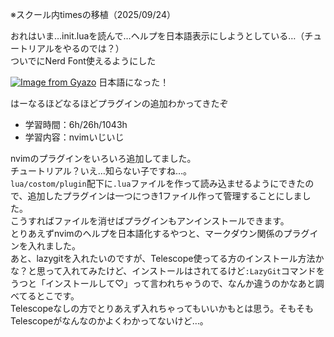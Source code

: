※スクール内timesの移植（2025/09/24）

おれはいま…init.luaを読んで…ヘルプを日本語表示にしようとしている…（チュートリアルをやるのでは？）  
ついでにNerd Font使えるようにした

[![Image from Gyazo](https://i.gyazo.com/6ce66c7e76b9949c1a81b96a90c6cf8b.png)](https://gyazo.com/6ce66c7e76b9949c1a81b96a90c6cf8b)
日本語になった！

はーなるほどなるほどプラグインの追加わかってきたぞ

- 学習時間：6h/26h/1043h
- 学習内容：nvimいじいじ

nvimのプラグインをいろいろ追加してました。  
チュートリアル？いえ…知らない子ですね…。  
`lua/costom/plugin`配下に`.lua`ファイルを作って読み込ませるようにできたので、追加したプラグインは一つにつき1ファイル作って管理することにしました。  
こうすればファイルを消せばプラグインもアンインストールできます。  
とりあえずnvimのヘルプを日本語化するやつと、マークダウン関係のプラグインを入れました。  
あと、lazygitを入れたいのですが、Telescope使ってる方のインストール方法かな？と思って入れてみたけど、インストールはされてるけど`:LazyGit`コマンドをうつと「インストールして♡」って言われちゃうので、なんか違うのかなあと調べてるとこです。  
Telescopeなしの方でとりあえず入れちゃってもいいかもとは思う。そもそもTelescopeがなんなのかよくわかってないけど…。  

